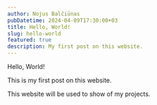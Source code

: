 ```yaml
---
author: Nojus Balčiūnas
pubDatetime: 2024-04-09T17:30:00+03
title: Hello, World!
slug: hello-world
featured: true
description: My first post on this website.
---
```


Hello, World!

This is my first post on this website.

This website will be used to show of my projects.